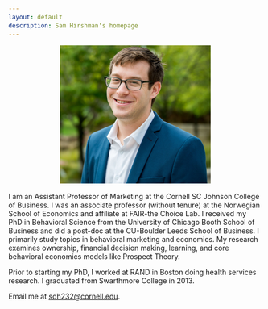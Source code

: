 ```yaml
---
layout: default
description: Sam Hirshman's homepage
---
```


<p align="center"><img src="public/sdh_headshot copy.jpg" alt="headshot" width="300" ></p>

I am an Assistant Professor of Marketing at the Cornell SC Johnson College of Business. I was an associate professor (without tenure) at the Norwegian School of Economics and affiliate at FAIR-the Choice Lab. I received my PhD in Behavioral Science from the University of Chicago Booth School of Business and did a post-doc at the CU-Boulder Leeds School of Business. I primarily study topics in behavioral marketing and economics. My research examines ownership, financial decision making, learning, and core behavioral economics models like Prospect Theory. 

<p> Prior to starting my PhD, I worked at RAND in Boston doing health services research. I graduated from Swarthmore College in 2013. 

<p>
Email me at <a href="mailto:sdh232@cornell.edu">sdh232@cornell.edu</a>.

